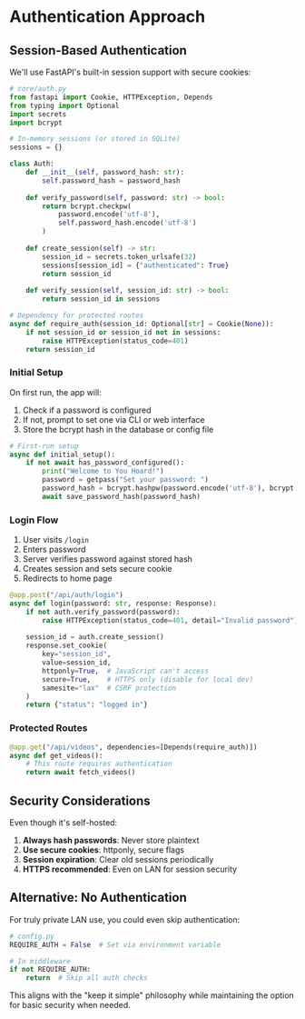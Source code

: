 # Authentication Approach

## Session-Based Authentication

We'll use FastAPI's built-in session support with secure cookies:

```python
# core/auth.py
from fastapi import Cookie, HTTPException, Depends
from typing import Optional
import secrets
import bcrypt

# In-memory sessions (or stored in SQLite)
sessions = {}

class Auth:
    def __init__(self, password_hash: str):
        self.password_hash = password_hash
    
    def verify_password(self, password: str) -> bool:
        return bcrypt.checkpw(
            password.encode('utf-8'), 
            self.password_hash.encode('utf-8')
        )
    
    def create_session(self) -> str:
        session_id = secrets.token_urlsafe(32)
        sessions[session_id] = {"authenticated": True}
        return session_id
    
    def verify_session(self, session_id: str) -> bool:
        return session_id in sessions

# Dependency for protected routes
async def require_auth(session_id: Optional[str] = Cookie(None)):
    if not session_id or session_id not in sessions:
        raise HTTPException(status_code=401)
    return session_id
```

### Initial Setup

On first run, the app will:
1. Check if a password is configured
2. If not, prompt to set one via CLI or web interface
3. Store the bcrypt hash in the database or config file

```python
# First-run setup
async def initial_setup():
    if not await has_password_configured():
        print("Welcome to You Hoard!")
        password = getpass("Set your password: ")
        password_hash = bcrypt.hashpw(password.encode('utf-8'), bcrypt.gensalt())
        await save_password_hash(password_hash)
```

### Login Flow

1. User visits `/login`
2. Enters password
3. Server verifies password against stored hash
4. Creates session and sets secure cookie
5. Redirects to home page

```python
@app.post("/api/auth/login")
async def login(password: str, response: Response):
    if not auth.verify_password(password):
        raise HTTPException(status_code=401, detail="Invalid password")
    
    session_id = auth.create_session()
    response.set_cookie(
        key="session_id",
        value=session_id,
        httponly=True,  # JavaScript can't access
        secure=True,    # HTTPS only (disable for local dev)
        samesite="lax"  # CSRF protection
    )
    return {"status": "logged in"}
```

### Protected Routes

```python
@app.get("/api/videos", dependencies=[Depends(require_auth)])
async def get_videos():
    # This route requires authentication
    return await fetch_videos()
```

## Security Considerations

Even though it's self-hosted:

1. **Always hash passwords**: Never store plaintext
2. **Use secure cookies**: httponly, secure flags
3. **Session expiration**: Clear old sessions periodically
4. **HTTPS recommended**: Even on LAN for session security

## Alternative: No Authentication

For truly private LAN use, you could even skip authentication:

```python
# config.py
REQUIRE_AUTH = False  # Set via environment variable

# In middleware
if not REQUIRE_AUTH:
    return  # Skip all auth checks
```

This aligns with the "keep it simple" philosophy while maintaining the option for basic security when needed. 